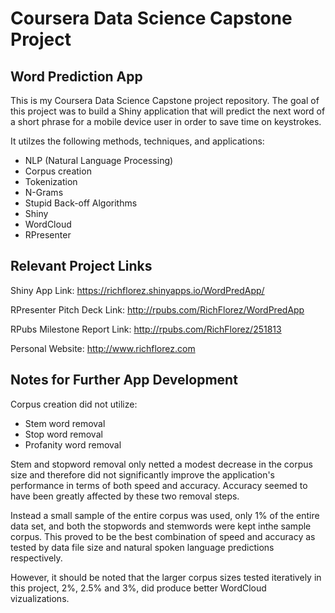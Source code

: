 # Coursera Data Science Capstone Project

## Word Prediction App

This is my Coursera Data Science Capstone project repository. The goal of this project was to build a Shiny application that will predict the next word of a short phrase for a mobile device user in order to save time on keystrokes. 

It utilzes the following methods, techniques, and applications:
- NLP (Natural Language Processing)
- Corpus creation
- Tokenization
- N-Grams
- Stupid Back-off Algorithms
- Shiny
- WordCloud
- RPresenter

## Relevant Project Links

Shiny App Link: https://richflorez.shinyapps.io/WordPredApp/

RPresenter Pitch Deck Link: http://rpubs.com/RichFlorez/WordPredApp

RPubs Milestone Report Link: http://rpubs.com/RichFlorez/251813

Personal Website: http://www.richflorez.com

## Notes for Further App Development

Corpus creation did not utilize:
- Stem word removal
- Stop word removal
- Profanity word removal

Stem and stopword removal only netted a modest decrease in the corpus size and therefore did not significantly improve the application's performance in terms of both speed and accuracy. Accuracy seemed to have been greatly affected by these two removal steps.

Instead a small sample of the entire corpus was used, only 1% of the entire data set, and both the stopwords and stemwords were kept inthe sample corpus. This proved to be the best combination of speed and accuracy as tested by data file size and natural spoken language predictions respectively. 

However, it should be noted that the larger corpus sizes tested iteratively in this project, 2%, 2.5% and 3%, did produce better WordCloud vizualizations.
